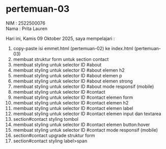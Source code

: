 # pertemuan-03

NIM : 2522500076<br>
Nama : Prita Lauren<br>

Hari ini, Kamis 09 Oktober 2025, saya mempelajari :
<ol> 
    <li>copy-paste isi emmet.html (pertemuan-02) ke index.html (pertemuan-03)</li>
    <li>membuat struktur form untuk section contact</li>
    <li>membuat styling untuk selector ID #about</li>
    <li>membuat styling untuk selector ID #about elemen h2</li>
    <li>membuat styling untuk selector ID #about elemen p</li>
    <li>membuat styling untuk selector ID #about elemen strong</li>
    <li>membuat styling untuk selector ID #about mode responsif (mobile)</li>
     <li>membuat styling untuk selector ID #contact</li>
     <li>membuat styling untuk selector ID #contact elemen form</li>
     <li>membuat styling untuk selector ID #contact elemen h2</li>
     <li>membuat styling untuk selector ID #contact elemen label</li>
     <li>membuat styling untuk selector ID #contact elemen input dan textarea</li>
     <li>section#contact styling tombol</li>
     <li>membuat styling untuk selector ID #contact elemen button:hover</li>
     <li>membuat styling untuk selector ID #contact mode responsif (mobile)</li>
     <li>section#contact upgrade struktur form</li>
     <li>section#contact styling label>span</li>
</ol>